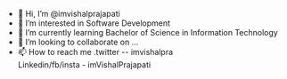- 👋 Hi, I’m @imvishalprajapati
- 👀 I’m interested in Software Development
- 🌱 I’m currently learning Bachelor of Science in Information Technology
- 💞️ I’m looking to collaborate on ...
- 📫 How to reach me .twitter -- imvishalpra <br />
                     Linkedin/fb/insta - imVishalPrajapati

<!---
imvishalprajapati/imvishalprajapati is a ✨ special ✨ repository because its `README.md` (this file) appears on your GitHub profile.
You can click the Preview link to take a look at your changes.
--->
